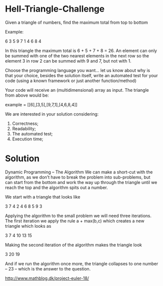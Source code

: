 # Hell-Triangle-Challenge

Given a triangle of numbers, find the maximum total from top to bottom

Example:

6
3 5
9 7 1
4 6 8 4 

In this triangle the maximum total is 6 + 5 + 7 + 8 = 26. An element can only be summed with one of the two nearest elements in the next row so the element 3 in row 2 can be summed with 9 and 7, but not with 1.

Choose the programming language you want... let us know about why is that your choice, besides the solution itself, write an automated test for your code (using a known framework or just another function/method)

Your code will receive an (multidimensional) array as input. The triangle from above would be:

example = [[6],[3,5],[9,7,1],[4,6,8,4]]

We are interested in your solution considering:

1. Correctness;
2. Readability;
3. The automated test;
4. Execution time;

# Solution

Dynamic Programming – The Algorithm
We can make a short-cut with the algorithm, as we don’t have to break the problem into sub-problems, but can start from the bottom and work the way up through the triangle until we reach the top and the algorithm spits out a number.

We start with a triangle that looks like

3
7 4
2 4 6
8 5 9 3

Applying the algorithm to the small problem we will need three iterations. The first iteration we apply the rule a + max(b,c) which creates a new triangle which looks as

3
7 4
10 13 15

Making the second iteration of the algorithm makes the triangle look

3
20 19

And if we run the algorithm once more, the triangle collapses to one number – 23 – which is the answer to the question.

http://www.mathblog.dk/project-euler-18/